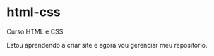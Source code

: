 # html-css
 Curso HTML e CSS

 Estou aprendendo a criar site e agora vou gerenciar meu repositorio.
